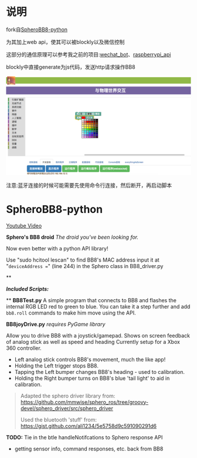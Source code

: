# 说明
fork自[SpheroBB8-python](https://github.com/jjinking/SpheroBB8-python)

为其加上web api，使其可以被blockly以及微信控制

这部分的通信原理可以参考我之前的项目:[wechat_bot](https://github.com/wwj718/wechat_bot/blob/master/wechat_bot.py)、[raspberrypi_api](https://github.com/wwj718/raspberrypi_api)

blockly中直接generate为js代码，发送http请求操作BB8

![](https://raw.githubusercontent.com/wwj718/gif_bed/master/bb8.png)

注意:蓝牙连接的时候可能需要先使用命令行连接，然后断开，再启动脚本

# SpheroBB8-python

[Youtube Video](https://youtu.be/1Rkq6M9SdCc)

**Sphero's BB8 droid** 
*The droid you've been looking for.*

Now even better with a python API library!

Use "sudo hcitool lescan" to find BB8's MAC address 
input it at "`deviceAddress =`" (line 244) in the Sphero class in BB8_driver.py

**

***Included Scripts:***

**
**BB8Test.py**
A simple program that connects to BB8 and flashes the internal RGB LED red to green to blue. You can take it a step further and add `bb8.roll` commands to make him move using the API. 

**BB8joyDrive.py**
*requires PyGame library* 

Allow you to drive BB8 with a joystick/gamepad.
Shows on screen feedback of analog stick as well as speed and heading
Currently setup for a Xbox 360 controller.

 - Left analog stick controls BB8's movement, much the like app!   
 - Holding the Left trigger stops BB8.
 - Tapping the Left bumper changes BB8's heading - used to calibration.   
 -  Holding the Right bumper turns on BB8's blue 'tail light' to aid in calibration.

> Adapted the sphero driver library from:
> https://github.com/mmwise/sphero_ros/tree/groovy-devel/sphero_driver/src/sphero_driver
> 
> Used the bluetooth 'stuff' from:
> https://gist.github.com/ali1234/5e5758d9c591090291d6

**TODO:**
Tie in the btle handleNotifcations to Sphero response API
    

 - getting sensor info, command responses, etc. back from BB8

